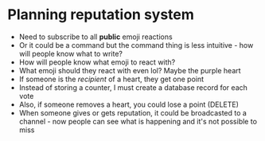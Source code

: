 # Planning reputation system
- Need to subscribe to all **public** emoji reactions
- Or it could be a command but the command thing is less
  intuitive - how will people know what to write?
- How will people know what emoji to react with?
- What emoji should they react with even lol? Maybe the
  purple heart
- If someone is the _recipient_ of a heart, they get one
  point
- Instead of storing a counter, I must create a database
  record for each vote
- Also, if someone removes a heart, you could lose a point
  (DELETE)
- When someone gives or gets reputation, it could be
  broadcasted to a channel - now people can see what is
  happening and it's not possible to miss

